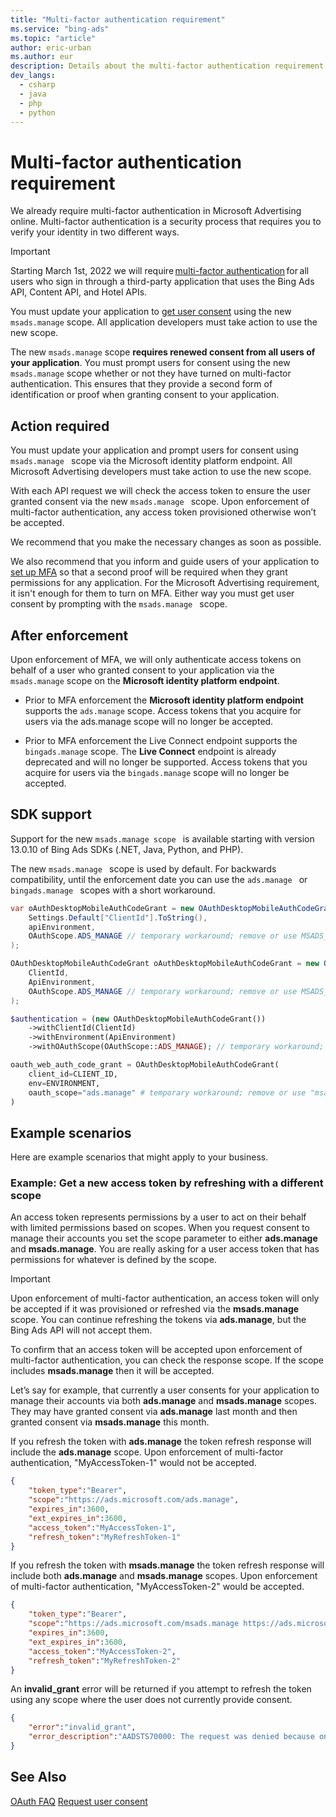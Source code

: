 ```yaml
---
title: "Multi-factor authentication requirement"
ms.service: "bing-ads"
ms.topic: "article"
author: eric-urban
ms.author: eur
description: Details about the multi-factor authentication requirement for Bing Ads API.
dev_langs:
  - csharp
  - java
  - php
  - python
---
```

# Multi-factor authentication requirement

We already require multi-factor authentication in Microsoft Advertising online. Multi-factor authentication is a security process that requires you to verify your identity in two different ways.  

> [!IMPORTANT]
> Starting March 1st, 2022 we will require [multi-factor authentication](authentication-oauth-mfa.md) for all users who sign in through a third-party application that uses the Bing Ads API, Content API, and Hotel APIs.
>
> You must update your application to [get user consent](authentication-oauth-consent.md) using the new ```msads.manage``` scope. All application developers must take action to use the new scope.

The new ```msads.manage``` scope **requires renewed consent from all users of your application**. You must prompt users for consent using the new ```msads.manage``` scope whether or not they have turned on multi-factor authentication. This ensures that they provide a second form of identification or proof when granting consent to your application.  

## Action required

You must update your application and prompt users for consent using  ```msads.manage ``` scope via the Microsoft identity platform endpoint. All Microsoft Advertising developers must take action to use the new scope.  

With each API request we will check the access token to ensure the user granted consent via the new  ```msads.manage ``` scope. Upon enforcement of multi-factor authentication, any access token provisioned otherwise won’t be accepted.  

We recommend that you make the necessary changes as soon as possible.  

We also recommend that you inform and guide users of your application to [set up MFA](/azure/active-directory/user-help/multi-factor-authentication-end-user-first-time#who-decides-if-you-use-this-feature) so that a second proof will be required when they grant permissions for any application. For the Microsoft Advertising requirement, it isn't enough for them to turn on MFA. Either way you must get user consent by prompting with the ```msads.manage ``` scope. 

## After enforcement

Upon enforcement of MFA, we will only authenticate access tokens on behalf of a user who granted consent to your application via the ```msads.manage``` scope on the **Microsoft identity platform endpoint**.

- Prior to MFA enforcement the **Microsoft identity platform endpoint** supports the ```ads.manage``` scope. Access tokens that you acquire for users via the ads.manage scope will no longer be accepted.

- Prior to MFA enforcement the Live Connect endpoint supports the ```bingads.manage``` scope. The **Live Connect** endpoint is already deprecated and will no longer be supported. Access tokens that you acquire for users via the ```bingads.manage``` scope will no longer be accepted.

## SDK support 

Support for the new  ```msads.manage scope ``` is available starting with version 13.0.10 of  Bing Ads SDKs (.NET, Java, Python, and PHP).  

The new  ```msads.manage ``` scope is used by default. For backwards compatibility, until the enforcement date you can use the ```ads.manage ``` or  ```bingads.manage ``` scopes with a short workaround.  

```csharp
var oAuthDesktopMobileAuthCodeGrant = new OAuthDesktopMobileAuthCodeGrant(
    Settings.Default["ClientId"].ToString(),
    apiEnvironment,
    OAuthScope.ADS_MANAGE // temporary workaround; remove or use MSADS_MANAGE instead
);
```
```java
OAuthDesktopMobileAuthCodeGrant oAuthDesktopMobileAuthCodeGrant = new OAuthDesktopMobileAuthCodeGrant(
    ClientId, 
    ApiEnvironment,
    OAuthScope.ADS_MANAGE // temporary workaround; remove or use MSADS_MANAGE instead
);
```
```php
$authentication = (new OAuthDesktopMobileAuthCodeGrant())
    ->withClientId(ClientId)
    ->withEnvironment(ApiEnvironment)
    ->withOAuthScope(OAuthScope::ADS_MANAGE); // temporary workaround; remove or use MSADS_MANAGE instead
```
```python
oauth_web_auth_code_grant = OAuthDesktopMobileAuthCodeGrant(
    client_id=CLIENT_ID,
    env=ENVIRONMENT,
    oauth_scope="ads.manage" # temporary workaround; remove or use "msads.manage" instead
)
```

## Example scenarios

Here are example scenarios that might apply to your business. 

### Example: Get a new access token by refreshing with a different scope

An access token represents permissions by a user to act on their behalf with limited permissions based on scopes. When you request consent to manage their accounts you set the scope parameter to either **ads.manage** and **msads.manage**. You are really asking for a user access token that has permissions for whatever is defined by the scope.

> [!IMPORTANT]
> Upon enforcement of multi-factor authentication, an access token will only be accepted if it was provisioned or refreshed via the **msads.manage** scope. You can continue refreshing the tokens via **ads.manage**, but the Bing Ads API will not accept them. 

To confirm that an access token will be accepted upon enforcement of multi-factor authentication, you can check the response scope. If the scope includes **msads.manage** then it will be accepted.

Let’s say for example, that currently a user consents for your application to manage their accounts via both **ads.manage** and **msads.manage** scopes. They may have granted consent via **ads.manage** last month and then granted consent via **msads.manage** this month.

If you refresh the token with **ads.manage** the token refresh response will include the **ads.manage** scope. Upon enforcement of multi-factor authentication, "MyAccessToken-1" would not be accepted.

```json
{
    "token_type":"Bearer",
    "scope":"https://ads.microsoft.com/ads.manage",
    "expires_in":3600,
    "ext_expires_in":3600,
    "access_token":"MyAccessToken-1",
    "refresh_token":"MyRefreshToken-1"
}
```

If you refresh the token with **msads.manage** the token refresh response will include both **ads.manage** and **msads.manage** scopes. Upon enforcement of multi-factor authentication, "MyAccessToken-2" would be accepted.

```json
{
    "token_type":"Bearer",
    "scope":"https://ads.microsoft.com/msads.manage https://ads.microsoft.com/ads.manage",
    "expires_in":3600,
    "ext_expires_in":3600,
    "access_token":"MyAccessToken-2",
    "refresh_token":"MyRefreshToken-2"
}
```

An **invalid_grant** error will be returned if you attempt to refresh the token using any scope where the user does not currently provide consent.  

```json
{
    "error":"invalid_grant",
    "error_description":"AADSTS70000: The request was denied because one or more scopes requested are unauthorized or expired. The user must first sign in and grant the client application access to the requested scope."
}
```

## See Also

[OAuth FAQ](faq.yml)
[Request user consent](authentication-oauth-consent.md)
